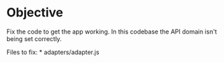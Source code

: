 # Objective

Fix the code to get the app working. In this codebase the API domain isn't being set correctly. 

Files to fix:
	* adapters/adapter.js